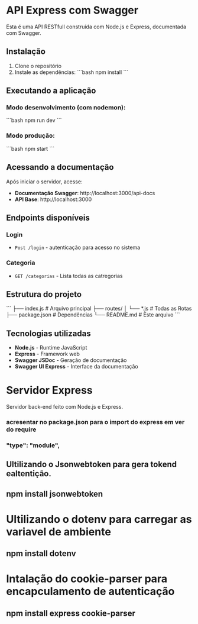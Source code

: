 # API Express com Swagger

Esta é uma API RESTfull construída com Node.js e Express, documentada com Swagger.

## Instalação

1. Clone o repositório
2. Instale as dependências:
\`\`\`bash
npm install
\`\`\`

## Executando a aplicação

### Modo desenvolvimento (com nodemon):
\`\`\`bash
npm run dev
\`\`\`

### Modo produção:
\`\`\`bash
npm start
\`\`\`

## Acessando a documentação

Após iniciar o servidor, acesse:
- **Documentação Swagger**: http://localhost:3000/api-docs
- **API Base**: http://localhost:3000

## Endpoints disponíveis

### Login
- `Post /login` - autenticação para acesso no sistema 

### Categoria
- `GET /categorias` - Lista todas as catregorias

## Estrutura do projeto

\`\`\`
├── index.js        # Arquivo principal
├── routes/
│   └── *.js        # Todas as Rotas 
├── package.json    # Dependências
└── README.md       # Este arquivo
\`\`\`

## Tecnologias utilizadas

- **Node.js** - Runtime JavaScript
- **Express** - Framework web
- **Swagger JSDoc** - Geração de documentação
- **Swagger UI Express** - Interface da documentação



# Servidor Express
Servidor back-end feito com Node.js e Express.

### acresentar no package.json para o import do express em ver do require
### "type": "module",

## Ultilizando o Jsonwebtoken para gera tokend ealtentição.
## npm install jsonwebtoken

# Ultilizando o **dotenv** para carregar as variavel de ambiente 
## npm install dotenv

# Intalação do cookie-parser para encapculamento de autenticação
## npm install express cookie-parser
